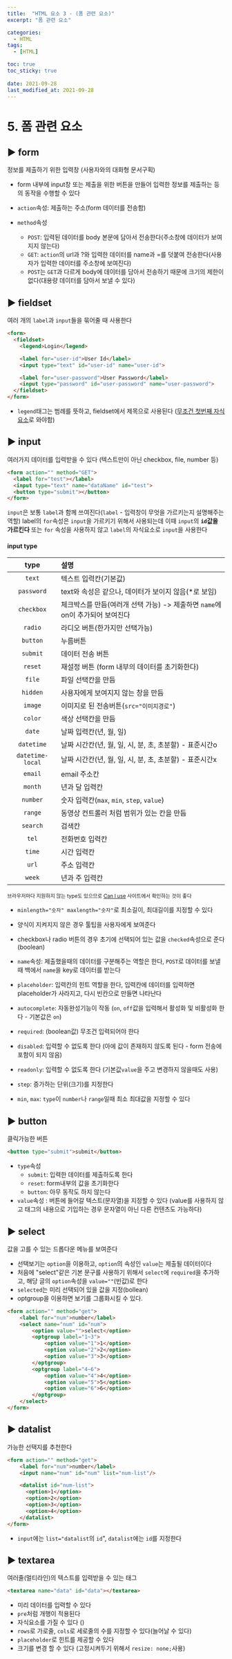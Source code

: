 ```yaml
---
title:  "HTML 요소 3 - (폼 관련 요소)"
excerpt: "폼 관련 요소"

categories:
  - HTML
tags:
  - [HTML]

toc: true
toc_sticky: true
 
date: 2021-09-28
last_modified_at: 2021-09-28
---
```


# 5. 폼 관련 요소

## ▶️ form
정보를 제출하기 위한 입력창 (사용자와의 대화형 문서구획)

- form 내부에 input창 또는 제출을 위한 버튼을 만들어 입력한 정보를 제출하는 등의 동작을 수행할 수 있다

- `action`속성: 제출하는 주소(form 데이터를 전송함)
- `method`속성
  - `POST`: 입력된 데이터를 body 본문에 담아서 전송한다(주소창에 데이터가 보여지지 않는다)
  - `GET`: `action`의 url과 ?와 입력한 데이터를 name과 =를 덧붙여 전송한다(사용자가 입력한 데이터를 주소창에 보여진다)
  - `POST`는 `GET`과 다르게 body에 데이터를 담아서 전송하기 때문에 크기의 제한이 없다(대용량 데이터를 담아서 보낼 수 있다)

## ▶️ fieldset
여러 개의 `label`과 `input`들을 묶어줄 때 사용한다
```html
<form>
  <fieldset>
    <legend>Login</legend>

    <label for="user-id">User Id</label>
    <input type="text" id="user-id" name="user-id">

    <label for="user-password">User Password</label>
    <input type="password" id="user-password" name="user-password">
  </fieldset>
</form>
```
- `legend`태그는 범례를 뜻하고, fieldset에서 제목으로 사용된다 (<u>무조건 첫번째 자식요소</u>로 와야함)

## ▶️ input
여러가지 데이터를 입력받을 수 있다 (텍스트만이 아닌 checkbox, file, number 등)

```html
<form action="" method="GET">
  <label for="test"></label>
  <input type="text" name="dataName" id="test">
  <button type="submit"></button>
</form>
```
`input`은 보통 `label`과 함께 쓰여진다(`label` - 입력창이 무엇을 가르키는지 설명해주는 역할) label의 `for`속성은 `input`을 가르키기 위해서 사용되는데 이때 `input`의 **`id`값을 가르킨다** 또는 `for` 속성을 사용하지 않고 `label`의 자식요소로 `input`을 사용한다

<h4> input type </h4>

|type|설명|
|:---:|:---|
| `text` | 텍스트 입력칸(기본값) | 
| `password` | text와 속성은 같으나, 데이터가 보이지 않음(*로 보임) |
| `checkbox` | 체크박스를 만듬(여러개 선택 가능) -> 제출하면 `name`에 on이 추가되어 보여진다 |
| `radio` | 라디오 버튼(한가지만 선택가능) |
| `button` | 누름버튼 |
| `submit` | 데이터 전송 버튼 |
| `reset` | 재설정 버튼 (form 내부의 데이터를 초기화한다) |
| `file` | 파일 선택칸을 만듬 |
| `hidden` | 사용자에게 보여지지 않는 창을 만듬 |
| `image` | 이미지로 된 전송버튼(`src="이미지경로"`) |
| `color` | 색상 선택칸을 만듬 |
| `date` | 날짜 입력칸(년, 월, 일) |
| `datetime` | 날짜 시간칸(년, 월, 일, 시, 분, 초, 초분할) - 표준시간o |
| `datetime-local` | 날짜 시간칸(년, 월, 일, 시, 분, 초, 초분할) - 표준시간x |
| `email` | email 주소칸 |
| `month` | 년과 달 입력칸 |
| `number` | 숫자 입력칸(`max`, `min`, `step`, `value`) |
| `range` | 동영상 컨트롤러 처럼 범위가 있는 칸을 만듬 |
| `search` | 검색칸 |
| `tel` | 전화번호 입력칸 |
| `time` | 시간 입력칸 |
| `url` | 주소 입력칸 |
| `week` | 년과 주 입력칸 |

<small>브라우저마다 지원하지 않는 type도 있으므로 [Can I use](https://caniuse.com/) 사이트에서 확인하는 것이 좋다</small>

- `minlength="숫자" maxlength="숫자"`로 최소길이, 최대길이를 지정할 수 있다
- 양식이 지켜지지 않은 경우 툴팁을 사용자에게 보여준다
- checkbox나 radio 버튼의 경우 초기에 선택되어 있는 값을 `checked`속성으로 준다(boolean)

- `name`속성: 제출했을때의 데이터를 구분해주는 역할은 한다, `POST`로 데이터를 보낼때 백에서 `name`을 key로 데이터를 받는다
- `placeholder`: 입력칸의 힌트 역할을 한다, 입력칸에 데이터를 입력하면 placeholder가 사라지고, 다시 빈칸으로 만들면 나타난다
- `autocomplete`: 자동완성기능이 작동 (`on`, `off`값을 입력해서 활성화 및 비활성화 한다 - 기본값은 `on`)
- `required`: (boolean값) 무조건 입력되어야 한다
- `disabled`: 입력할 수 없도록 한다 (아에 값이 존재하지 않도록 된다 - form 전송에 포함이 되지 않음)
- `readonly`: 입력할 수 없도록 한다 (기본값`value`을 주고 변경하지 않을때도 사용)
- `step`: 증가하는 단위(크기)를 지정한다
- `min`, `max`: `type`이 `number`나 `range`일때 최소 최대값을 지정할 수 있다

## ▶️ button
클릭가능한 버튼
```html
<button type="submit">submit</button>
```

- `type`속성
  - `submit`: 입력한 데이터를 제출하도록 한다
  - `reset`: form내부의 값을 초기화한다
  - `button`: 아무 동작도 하지 않는다
- `value`속성 : 버튼에 들어갈 텍스트(문자열)을 지정할 수 있다 (value를 사용하지 않고 태그의 내용으로 기입하는 경우 문자열이 아닌 다른 컨텐츠도 가능하다)

## ▶️ select
값을 고를 수 있는 드롭다운 메뉴를 보여준다

- 선택보기는 `option`을 이용하고, `option`의 속성인 `value`는 제출될 데이터이다
- 처음에 "select"같은 기본 문구를 사용하기 위해서 `select`에 `required`을 추가하고, 해당 글의 `option`속성을 `value=""`(빈값)로 한다
- `selected`는 미리 선택되어 있을 값을 지정(bollean)
- optgroup을 이용하면 보기를 그룹화시킬 수 있다.

```html
<form action="" method="get">
    <label for="num">number</label>
    <select name="num" id="num">
        <option value="">select</option>
        <optgroup label="1~3">
            <option value="1">1</option>
            <option value="2">2</option>
            <option value="3">3</option>
        </optgroup>
        <optgroup label="4~6">
            <option value="4">4</option>
            <option value="5">5</option>
            <option value="6">6</option>
        </optgroup>
    </select>
</form>
```

## ▶️ datalist
가능한 선택지를 추천한다
```html
<form action="" method="get">
    <label for="num">number</label>
    <input name="num" id="num" list="num-list"/>

    <datalist id="num-list">
      <option>1</option>
      <option>2</option>
      <option>3</option>
      <option>4</option>
    </datalist>
</form>
```

- `input`에는 `list="datalist`의 `id`", `datalist`에는 `id`를 지정한다

## ▶️ textarea
여러줄(멀티라인)의 텍스트를 입력받을 수 있는 태그
```html
<textarea name="data" id="data"></textarea>
```

- 미리 데이터를 입력할 수 있다
- `pre`처럼 개행이 적용된다
- 자식요소를 가질 수 있다 ()
- `rows`로 가로줄, `cols`로 세로줄의 수를 지정할 수 있다(늘어날 수 있다)
- `placeholder`로 힌트를 제공할 수 있다
- 크기를 변경 할 수 있다 (고정시켜두기 위해서 `resize: none;`사용)










